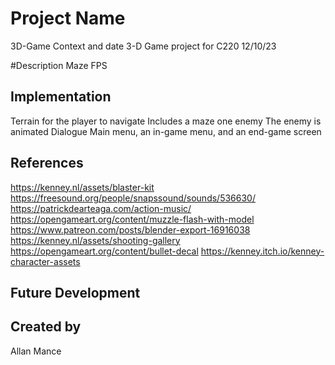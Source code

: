 # Project Name
3D-Game
Context and date
3-D Game project for C220
12/10/23

#Description
Maze FPS

## Implementation
Terrain for the player to navigate
Includes a maze
one enemy
The enemy is animated
Dialogue
Main menu, an in-game menu, and an end-game screen

## References
https://kenney.nl/assets/blaster-kit
https://freesound.org/people/snapssound/sounds/536630/
https://patrickdearteaga.com/action-music/
https://opengameart.org/content/muzzle-flash-with-model
https://www.patreon.com/posts/blender-export-16916038
https://kenney.nl/assets/shooting-gallery
https://opengameart.org/content/bullet-decal
https://kenney.itch.io/kenney-character-assets

## Future Development

## Created by
Allan Mance
